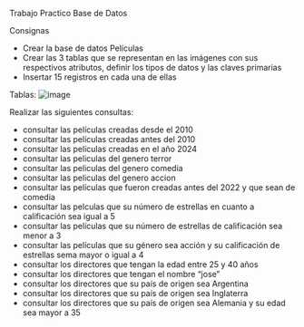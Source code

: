 Trabajo Practico Base de Datos

Consignas
* Crear la base de datos Películas
* Crear las 3 tablas que se representan en las imágenes con sus respectivos atributos, definir los tipos de datos y las claves primarias
* Insertar 15 registros en cada una de ellas

Tablas: ![image](https://github.com/Matias-Alanis/TP-Base_Datos/assets/111240990/7d0ec20f-653e-4b58-8e17-125c37199a74)

Realizar las siguientes consultas:
* consultar las películas creadas desde el 2010
* consultar las películas creadas antes del 2010
* consultar las películas creadas en el año 2024
* consultar las peliculas del genero terror
* consultar las peliculas del genero comedia
* consultar las peliculas del genero accion
* consultar las películas que fueron creadas antes del 2022 y que sean de comedia
* consultar las pelculas que su número de estrellas en cuanto a calificación sea igual a 5
* consultar las películas que su número de estrellas de calificación sea menor a 3
* consultar las películas que su género sea acción y su calificación de estrellas sema mayor o igual a 4
* consultar los directores que tengan la edad entre 25 y 40 años
* consultar los directores que tengan el nombre “jose”
* consultar los directores que su país de origen sea Argentina
* consultar los directores que su país de origen sea Inglaterra
* consultar los directores que su país de origen sea Alemania y su edad sea mayor a 35
